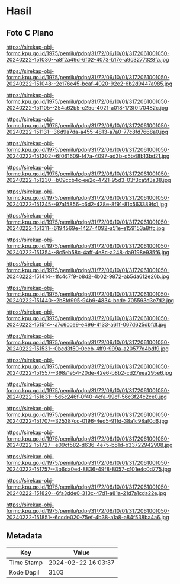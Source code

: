 # Hasil

## Foto C Plano

https://sirekap-obj-formc.kpu.go.id/1975/pemilu/pdpr/31/72/06/10/01/3172061001050-20240222-151030--a8f2a49d-6f02-4073-b17e-a9c3277328fa.jpg

https://sirekap-obj-formc.kpu.go.id/1975/pemilu/pdpr/31/72/06/10/01/3172061001050-20240222-151048--2e176e45-bcaf-4020-92e2-6b2d9447a985.jpg

https://sirekap-obj-formc.kpu.go.id/1975/pemilu/pdpr/31/72/06/10/01/3172061001050-20240222-151105--254a62b5-c25c-4021-a018-173f0f70482c.jpg

https://sirekap-obj-formc.kpu.go.id/1975/pemilu/pdpr/31/72/06/10/01/3172061001050-20240222-151131--36d9a7da-a455-4813-a7a0-77c8fd7668a0.jpg

https://sirekap-obj-formc.kpu.go.id/1975/pemilu/pdpr/31/72/06/10/01/3172061001050-20240222-151202--6f061609-f47a-4097-ad3b-d5b48b13bd21.jpg

https://sirekap-obj-formc.kpu.go.id/1975/pemilu/pdpr/31/72/06/10/01/3172061001050-20240222-151230--b09ccb4c-ee2c-4721-95d3-03f3ca5f3a38.jpg

https://sirekap-obj-formc.kpu.go.id/1975/pemilu/pdpr/31/72/06/10/01/3172061001050-20240222-151245--97a15856-c6d2-428e-8f91-81c563389fc1.jpg

https://sirekap-obj-formc.kpu.go.id/1975/pemilu/pdpr/31/72/06/10/01/3172061001050-20240222-151311--6194569e-1427-4092-a51e-e159153a8ffc.jpg

https://sirekap-obj-formc.kpu.go.id/1975/pemilu/pdpr/31/72/06/10/01/3172061001050-20240222-151354--8c5eb58c-4aff-4e8c-a248-da9198e935f6.jpg

https://sirekap-obj-formc.kpu.go.id/1975/pemilu/pdpr/31/72/06/10/01/3172061001050-20240222-151414--1fc4c7f9-b8d2-4b02-9872-ab5da612e26b.jpg

https://sirekap-obj-formc.kpu.go.id/1975/pemilu/pdpr/31/72/06/10/01/3172061001050-20240222-151440--2b8fd995-94b9-4834-bcde-705593d3e7d2.jpg

https://sirekap-obj-formc.kpu.go.id/1975/pemilu/pdpr/31/72/06/10/01/3172061001050-20240222-151514--a7c6cce9-e496-4133-a61f-067d625dbfdf.jpg

https://sirekap-obj-formc.kpu.go.id/1975/pemilu/pdpr/31/72/06/10/01/3172061001050-20240222-151531--0bcd3f50-0eeb-4ff9-999a-a20577d4bdf9.jpg

https://sirekap-obj-formc.kpu.go.id/1975/pemilu/pdpr/31/72/06/10/01/3172061001050-20240222-151557--398a1e54-20de-42e6-b8b2-cd27eea295e6.jpg

https://sirekap-obj-formc.kpu.go.id/1975/pemilu/pdpr/31/72/06/10/01/3172061001050-20240222-151631--5d5c246f-0f40-4cfa-99cf-56c3f24c2ce0.jpg

https://sirekap-obj-formc.kpu.go.id/1975/pemilu/pdpr/31/72/06/10/01/3172061001050-20240222-151707--325387cc-0196-4ed5-91fd-38a1c98af0d6.jpg

https://sirekap-obj-formc.kpu.go.id/1975/pemilu/pdpr/31/72/06/10/01/3172061001050-20240222-151727--e09cf582-d636-4e75-b51d-b33722942908.jpg

https://sirekap-obj-formc.kpu.go.id/1975/pemilu/pdpr/31/72/06/10/01/3172061001050-20240222-151757--3b6da0ed-8836-49f8-8057-c101e4c0d775.jpg

https://sirekap-obj-formc.kpu.go.id/1975/pemilu/pdpr/31/72/06/10/01/3172061001050-20240222-151820--6fa3dde0-313c-47d1-a81a-21d7a1cda22e.jpg

https://sirekap-obj-formc.kpu.go.id/1975/pemilu/pdpr/31/72/06/10/01/3172061001050-20240222-151851--6ccde020-75ef-4b38-a1a8-a84f538ba4a6.jpg


## Metadata

| Key        | Value               |
| ---------- | ------------------- |
| Time Stamp | 2024-02-22 16:03:37 |
| Kode Dapil | 3103                |



